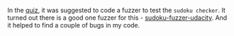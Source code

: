 In the [quiz](https://classroom.udacity.com/courses/cs258/lessons/48011996/concepts/481988720923), it was suggested to code a fuzzer to test the `sudoku checker`. It turned out there is a good one fuzzer for this - [sudoku-fuzzer-udacity](https://github.com/jtratner/sudoku-fuzzer-udacity). And it helped to find a couple of bugs in my code.